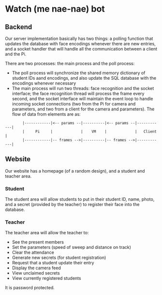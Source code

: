 # Watch (me nae-nae) bot

## Backend
Our server implementation basically has two things: a polling function that updates the database with face encodings whenever there are new entries, and a socket handler that will handle all the communication between a client and the Pi.

There are two processes: the main process and the poll process:
- The poll process will synchronize the shared memory dictionary of student IDs aand encodings, and also update the SQL database with the encodings whenever necessary
- The main process will run two threads: face recognition and the socket interface; the face recognition thread will process the frame every second, and the socket interface will maintain the event loop to handle incoming socket connections (two from the Pi for camera and parameters, and two from a client for the camera and parameters). The flow of data from elements are as:
```
        |------------|<-- params --|----------|<-- params --|------------|
        |     Pi     |             |    VM    |             |   Client   |
        |------------|-- frames -->|----------|-- frames -->|------------|
```

## Website
Our website has a homepage (of a random design), and a student and teacher area.

### Student
The student area will allow students to put in their student ID, name, photo, and a secret (provided by the teacher) to register their face into the database.

### Teacher
The teacher area will allow the teacher to:
- See the present members
- Set the parameters (speed of sweep and distance on track)
- Clear the attendance
- Generate new secrets (for student registration)
- Request that a student update their entry
- Display the camera feed
- View unclaimed secrets
- View currently registered students

It is password protected.
